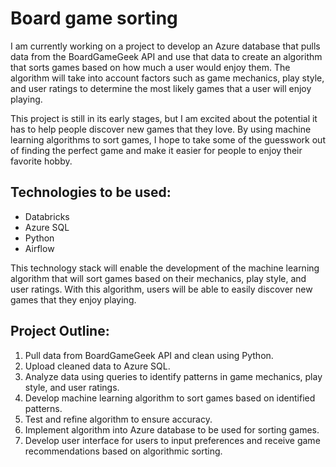 
# Board game sorting

I am currently working on a project to develop an Azure database that pulls data from the BoardGameGeek API and use that data to create an algorithm that sorts games based on how much a user would enjoy them. The algorithm will take into account factors such as game mechanics, play style, and user ratings to determine the most likely games that a user will enjoy playing.

This project is still in its early stages, but I am excited about the potential it has to help people discover new games that they love. By using machine learning algorithms to sort games, I hope to take some of the guesswork out of finding the perfect game and make it easier for people to enjoy their favorite hobby.

## Technologies to be used:

- Databricks
- Azure SQL
- Python
- Airflow

This technology stack will enable the development of the machine learning algorithm that will sort games based on their mechanics, play style, and user ratings. With this algorithm, users will be able to easily discover new games that they enjoy playing.

## Project Outline:

1. Pull data from BoardGameGeek API and clean using Python.
2. Upload cleaned data to Azure SQL.
3. Analyze data using queries to identify patterns in game mechanics, play style, and user ratings.
4. Develop machine learning algorithm to sort games based on identified patterns.
5. Test and refine algorithm to ensure accuracy.
6. Implement algorithm into Azure database to be used for sorting games.
7. Develop user interface for users to input preferences and receive game recommendations based on algorithmic sorting.
